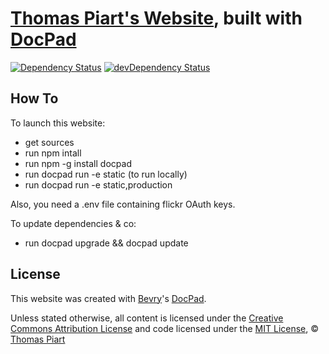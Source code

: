 # [Thomas Piart's Website](http://tpî.eu), built with [DocPad](http://docpad.org)

[![Dependency Status](https://david-dm.org/tomap/tpi.eu.png)](https://david-dm.org/tomap/tpi.eu)
[![devDependency Status](https://david-dm.org/tomap/tpi.eu/dev-status.png)](https://david-dm.org/tomap/tpi.eu#info=devDependencies)

## How To

To launch this website:
- get sources
- run npm intall
- run npm -g install docpad
- run docpad run -e static (to run locally)
- run docpad run -e static,production

Also, you need a .env file containing flickr OAuth keys. 

To update dependencies & co:
- run docpad upgrade && docpad update

## License

This website was created with [Bevry](http://bevry.me "Visit Website")'s [DocPad](http://docpad.org "Visit on GitHub").

Unless stated otherwise, all content is licensed under the [Creative Commons Attribution License](http://creativecommons.org/licenses/by/4.0/ "Visit Website") and code licensed under the [MIT License](http://creativecommons.org/licenses/MIT/ "Visit Website"), © [Thomas Piart](http://tpî.eu "Visit Website")